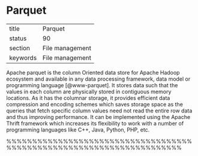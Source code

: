 # Parquet


|          |                 |
| -------- | --------------- |
| title    | Parquet         | 
| status   | 90              |
| section  | File management |
| keywords | File management |



Apache parquet is the column Oriented data store for Apache Hadoop
ecosystem and available in any data processing framework, data model
or programming language [@www-parquet]. It stores data such that
the values in each column are physically stored in contiguous memory
locations. As it has the columnar storage, it provides efficient data
compression and encoding schemes which saves storage space as the
queries that fetch specific column values need not read the entire row
data and thus improving performance. It can be implemented using the
Apache Thrift framework which increases its flexibility to work with a
number of programming languages like C++, Java, Python, PHP, etc.
     
%%%%%%%%%%%%%%%%%%%%%%%%%%%%%%%%%%%%%%%%%%%%%%%%%%%%%%%%%%%%%%%%%%%%%%
